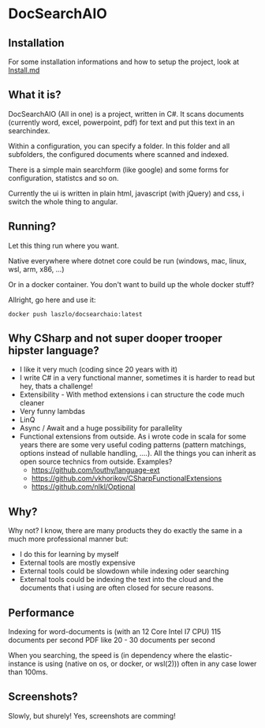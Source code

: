 # DocSearchAIO

## Installation
For some installation informations and how to setup the project, look at <a href="https://gitlab.com/Laszlo.Lueck/docsearchaio/-/blob/master/INSTALL.md">Install.md</a>

## What it is?
DocSearchAIO (All in one) is a project, written in C#.
It scans documents (currently word, excel, powerpoint, pdf) for text and put this text in an searchindex.

Within a configuration, you can specify a folder. In this folder and all subfolders, the configured documents where scanned and indexed.

There is a simple main searchform (like google) and some forms for configuration, statistcs and so on.

Currently the ui is written in plain html, javascript (with jQuery) and css, i switch the whole thing to angular.

## Running?
Let this thing run where you want.

Native everywhere where dotnet core could be run (windows, mac, linux, wsl, arm, x86, ...)

Or in a docker container. You don't want to build up the whole docker stuff?

Allright, go here and use it:

`docker push laszlo/docsearchaio:latest`


## Why CSharp and not super dooper trooper hipster language?
- I like it very much (coding since 20 years with it)
- I write C# in a very functional manner, sometimes it is harder to read but hey, thats a challenge!
- Extensibility - With method extensions i can structure the code much cleaner
- Very funny lambdas
- LinQ
- Async / Await and a huge possibility for parallelity
- Functional extensions from outside. As i wrote code in scala for some years there are some very useful coding patterns (pattern matchings, options instead of nullable handling, ....). All the things you can inherit as open source technics from outside. Examples?
    - https://github.com/louthy/language-ext
    - https://github.com/vkhorikov/CSharpFunctionalExtensions
    - https://github.com/nlkl/Optional


## Why?
Why not? I know, there are many products they do exactly the same in a much more professional manner but:
- I do this for learning by myself
- External tools are mostly expensive
- External tools could be slowdown while indexing oder searching
- External tools could be indexing the text into the cloud and the documents that i using are often closed for secure reasons.


## Performance
Indexing for word-documents is (with an 12 Core Intel I7 CPU) 115 documents per second
PDF like 20 - 30 documents per second

When you searching, the speed is (in dependency where the elastic-instance is using (native on os, or docker, or wsl(2))) often in any case lower than 100ms.

## Screenshots?
Slowly, but shurely! Yes, screenshots are comming!

